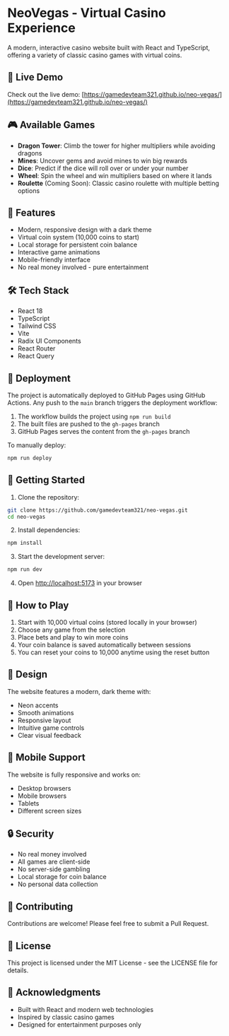 # NeoVegas - Virtual Casino Experience

A modern, interactive casino website built with React and TypeScript, offering a variety of classic casino games with virtual coins.

## 🚀 Live Demo

Check out the live demo: [https://gamedevteam321.github.io/neo-vegas/](https://gamedevteam321.github.io/neo-vegas/)

## 🎮 Available Games

- **Dragon Tower**: Climb the tower for higher multipliers while avoiding dragons
- **Mines**: Uncover gems and avoid mines to win big rewards
- **Dice**: Predict if the dice will roll over or under your number
- **Wheel**: Spin the wheel and win multipliers based on where it lands
- **Roulette** (Coming Soon): Classic casino roulette with multiple betting options

## 🚀 Features

- Modern, responsive design with a dark theme
- Virtual coin system (10,000 coins to start)
- Local storage for persistent coin balance
- Interactive game animations
- Mobile-friendly interface
- No real money involved - pure entertainment

## 🛠️ Tech Stack

- React 18
- TypeScript
- Tailwind CSS
- Vite
- Radix UI Components
- React Router
- React Query

## 🚢 Deployment

The project is automatically deployed to GitHub Pages using GitHub Actions. Any push to the `main` branch triggers the deployment workflow:

1. The workflow builds the project using `npm run build`
2. The built files are pushed to the `gh-pages` branch
3. GitHub Pages serves the content from the `gh-pages` branch

To manually deploy:

```bash
npm run deploy
```

## 🎯 Getting Started

1. Clone the repository:
```bash
git clone https://github.com/gamedevteam321/neo-vegas.git
cd neo-vegas
```

2. Install dependencies:
```bash
npm install
```

3. Start the development server:
```bash
npm run dev
```

4. Open [http://localhost:5173](http://localhost:5173) in your browser

## 🎲 How to Play

1. Start with 10,000 virtual coins (stored locally in your browser)
2. Choose any game from the selection
3. Place bets and play to win more coins
4. Your coin balance is saved automatically between sessions
5. You can reset your coins to 10,000 anytime using the reset button

## 🎨 Design

The website features a modern, dark theme with:
- Neon accents
- Smooth animations
- Responsive layout
- Intuitive game controls
- Clear visual feedback

## 📱 Mobile Support

The website is fully responsive and works on:
- Desktop browsers
- Mobile browsers
- Tablets
- Different screen sizes

## 🔒 Security

- No real money involved
- All games are client-side
- No server-side gambling
- Local storage for coin balance
- No personal data collection

## 🤝 Contributing

Contributions are welcome! Please feel free to submit a Pull Request.

## 📄 License

This project is licensed under the MIT License - see the LICENSE file for details.

## 🙏 Acknowledgments

- Built with React and modern web technologies
- Inspired by classic casino games
- Designed for entertainment purposes only
